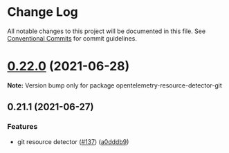 # Change Log

All notable changes to this project will be documented in this file.
See [Conventional Commits](https://conventionalcommits.org) for commit guidelines.

# [0.22.0](https://github.com/aspecto-io/opentelemetry-ext-js/compare/opentelemetry-resource-detector-git@0.21.1...opentelemetry-resource-detector-git@0.22.0) (2021-06-28)

**Note:** Version bump only for package opentelemetry-resource-detector-git





## 0.21.1 (2021-06-27)


### Features

* git resource detector ([#137](https://github.com/aspecto-io/opentelemetry-ext-js/issues/137)) ([a0dddb9](https://github.com/aspecto-io/opentelemetry-ext-js/commit/a0dddb926dd92678584e02e814fe496b08f8d6fb))
